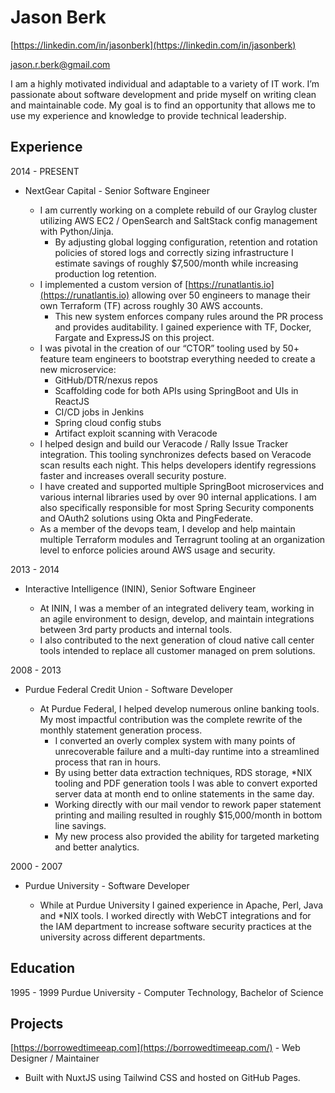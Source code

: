 # Jason Berk

[https://linkedin.com/in/jasonberk](https://linkedin.com/in/jasonberk)

[jason.r.berk@gmail.com](mailto:jason.r.berk@gmail.com)

I am a highly motivated individual and adaptable to a variety of IT work.  I’m passionate about software development and pride myself on writing clean and maintainable code.  My goal is to find an opportunity that allows me to use my experience and knowledge to provide technical leadership.   

## Experience

2014 - PRESENT 

* NextGear Capital - Senior Software Engineer

  * I am currently working on a complete rebuild of our Graylog cluster utilizing AWS EC2 / OpenSearch and SaltStack config management with Python/Jinja.  
    * By adjusting global logging configuration, retention and rotation policies of stored logs and correctly sizing infrastructure I estimate savings of roughly $7,500/month while increasing production log retention.
  * I implemented a custom version of [https://runatlantis.io](https://runatlantis.io) allowing over 50 engineers to manage their own Terraform (TF) across roughly 30 AWS accounts.  
    * This new system enforces company rules around the PR process and provides auditability.  I gained experience with TF, Docker, Fargate and ExpressJS on this project.
  * I was pivotal in the creation of our “CTOR” tooling used by 50+ feature team engineers to bootstrap everything needed to create a new microservice:  
    * GitHub/DTR/nexus repos
    * Scaffolding code for both APIs using SpringBoot and UIs in ReactJS
    * CI/CD jobs in Jenkins
    * Spring cloud config stubs
    * Artifact exploit scanning with Veracode
  * I helped design and build our Veracode / Rally Issue Tracker integration.  This tooling synchronizes defects based on Veracode scan results each night.  This helps developers identify regressions faster and increases overall security posture.
  * I have created and supported multiple SpringBoot microservices and various internal libraries used by over 90 internal applications.  I am also specifically responsible for most Spring Security components and OAuth2 solutions using Okta and PingFederate.
  * As a member of the devops team, I develop and help maintain multiple Terraform modules and Terragrunt tooling at an organization level to enforce policies around AWS usage and security.

2013 - 2014 

* Interactive Intelligence (ININ), Senior Software Engineer

  * At ININ, I was a member of an integrated delivery team, working in an agile environment to design, develop, and maintain integrations between 3rd party products and internal tools.  
  * I also contributed to the next generation of cloud native call center tools intended to replace all customer managed on prem solutions.

2008 - 2013 

* Purdue Federal Credit Union - Software Developer

  * At Purdue Federal, I helped develop numerous online banking tools.  My most impactful contribution was the complete rewrite of the monthly statement generation process.
    * I converted an overly complex system with many points of unrecoverable failure and a multi-day runtime into a streamlined process that ran in hours.  
    * By using better data extraction techniques, RDS storage, *NIX tooling and PDF generation tools I was able to convert exported server data at month end to online statements in the same day.  
    * Working directly with our mail vendor to rework paper statement printing and mailing resulted in roughly $15,000/month in bottom line savings.
    * My new process also provided the ability for targeted marketing and better analytics.

2000 - 2007 

* Purdue University - Software Developer

  * While at Purdue University I gained experience in Apache, Perl, Java and *NIX tools.  I worked directly with WebCT integrations and for the IAM department to increase software security practices at the university across different departments.

## Education

1995 - 1999 Purdue University - Computer Technology, Bachelor of Science

## Projects

[https://borrowedtimeeap.com](https://borrowedtimeeap.com/) - Web Designer / Maintainer

* Built with NuxtJS using Tailwind CSS and hosted on GitHub Pages.
